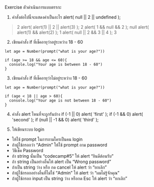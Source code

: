 Exercise ตัวดำเนินการแบบตรรกะ
1. คำสั่งต่อไปนี้จะแสดงค่าเป็นอะไร
alert( null || 2 || undefined );
> 2
alert( alert(1) || 2 || alert(3) );
> 2
alert( 1 && null && 2 );
> null
alert( alert(1) && alert(2) );
> 1
alert( null || 2 && 3 || 4 );
> 3

2. เขียนคำสั่ง if ที่เช็คอายุว่าอยู่ระหว่าง 18 - 60
```
let age = Number(prompt("what is your age?"))

if (age >= 18 && age <= 60){
  console.log("Your age is between 18 - 60")
}
```

3. เขียนคำสั่ง if ที่เช็คอายุว่าไม่อยู่ระหว่าง 18 - 60
```
let age = Number(prompt("what is your age?"))

if (age < 18 || age > 60){
  console.log("Your age is not between 18 - 60")
}
```

4. คำสั่ง alert ไหนที่จะถูกรันบ้าง
if (-1 || 0) alert( 'first' );
if (-1 && 0) alert( 'second' );
if (null || -1 && 0) alert( 'third' );

5. ให้เขียนระบบ login
- ให้ใช้ prompt ในการถามใครเป็นคน login
- ถ้าผู้ใช้กรอกว่า “Admin” ให้ใช้ prompt ถาม password
- วิธีเช็ค Password
- ถ้า string นั้นเป็น “codecamp#5” ให้ alert “ยินดีต้อนรับ”
- ถ้า string เป็นอย่างอื่นให้ alert เป็น “Wrong password”
- ถ้าเป็น string ว่าง หรือ กด cancel ให้ alert ว่า “ยกเลิก”
- ถ้าผู้ใช้กรอกอย่างอื่นที่ไม่ใช่ “Admin” ให้ alert ว่า “ผมไม่รู้จักคุณ”
- ถ้าผู้ใช้กรอก input เป็น string ว่าง หรือกด Esc ให้ alert ว่า “ยกเลิก”
